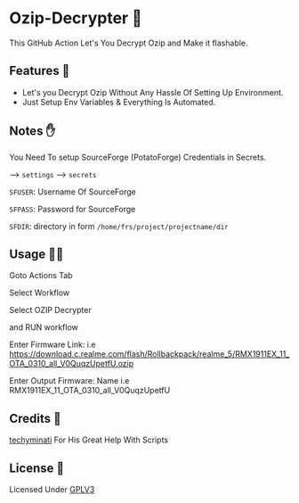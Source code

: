 # Ozip-Decrypter 🤖

This GitHub Action Let's You Decrypt Ozip and Make it flashable.

## Features 📜

 - Let's you Decrypt Ozip Without Any Hassle Of Setting Up Environment.
 - Just Setup Env Variables & Everything Is Automated.


## Notes ✋

You Need To setup SourceForge (PotatoForge) Credentials in Secrets.

--> `settings` --> `secrets`

`SFUSER`: Username Of SourceForge

`SFPASS`: Password for SourceForge

`SFDIR`: directory in form `/home/frs/project/projectname/dir`

## Usage 👨‍💻

Goto Actions Tab 

Select Workflow

Select OZIP Decrypter

and RUN workflow

Enter Firmware Link: i.e https://download.c.realme.com/flash/Rollbackpack/realme_5/RMX1911EX_11_OTA_0310_all_V0QuqzUpetfU.ozip

Enter Output Firmware: Name i.e RMX1911EX_11_OTA_0310_all_V0QuqzUpetfU

## Credits 🥰

[techyminati](https://github.com/techyminati) For His Great Help With Scripts

## License 🔖

Licensed Under [GPLV3](https://github.com/Carbonatedblack/Ozip-Decrypter/blob/main/LICENSE)
